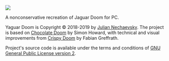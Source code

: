 ![](http://jnechaevsky.users.sourceforge.net/projects/yaguar/files/git_logo.png)

A nonconservative recreation of Jaguar Doom for PC.

Yaguar Doom is Copyright © 2018-2019 by [Julian Nechaevsky](http://jnechaevsky.users.sourceforge.net/author.html). The project is based on [Chocolate Doom](https://github.com/chocolate-doom/chocolate-doom/) by Simon Howard, with technical and visual improvements from [Crispy Doom](https://github.com/fabiangreffrath/crispy-doom) by Fabian Greffrath.

Project's source code is available under the terms and conditions of [GNU General Public License version 2](https://github.com/JNechaevsky/yaguar-doom/blob/master/COPYING.md).
